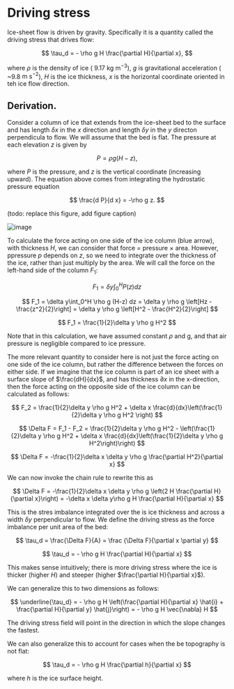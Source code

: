 # Driving stress 

Ice-sheet flow is driven by gravity. Specifically it is a quantity called the  driving stress that drives flow:

$$
\tau_d = - \rho g H \frac{\partial H}{\partial x},
$$

where $\rho$ is the density of ice ($~9.17 \text{ kg m}^{-3}$), $g$ is gravitational acceleration ( ~9.8 $\text{m s}^{-2}$), $H$ is the ice thickness, $x$ is the horizontal coordinate oriented in teh ice flow direction. 

## Derivation.

Consider a column of ice that extends from the ice-sheet bed to the surface and has length $\delta x$ in the $x$ direction and length $\delta y$ in the $y$ directon perpendicula to flow. We will assume that the bed is flat. The pressure at each elevation $z$ is given by

$$
P = \rho g (H-z),
$$

where $P$ is the pressure, and $z$ is the vertical coordinate  (increasing upward). The equation above comes from integrating the hydrostatic pressure equation 

$$
\frac{d P}{d x} = -\rho g z.
$$

(todo: replace this figure, add figure caption)

![image](https://user-images.githubusercontent.com/90412051/196259608-df6514b0-1267-4b05-8365-447518651a39.png)

To calculate the force acting on one side of the ice column (blue arrow), with thickness $H$, we can consider that force = pressure $\times$ area. However, ppressure $p$ depends on $z$, so we need to integrate over the thickness of the ice, rather than just multiply by the area.   We will call the force on the left-hand side of the column $F_1$:

$$
F_1 = \delta y\int_0^H P(z)  dz
$$

$$
F_1 = \delta y\int_0^H \rho g (H-z)  dz = \delta y \rho g \left[Hz - \frac{z^2}{2}\right] = \delta y \rho g \left[H^2 - \frac{H^2}{2}\right] 
$$

$$
F_1 = \frac{1}{2}\delta y \rho g H^2 
$$

Note that in this calculation, we have assumed constant $\rho$ and g, and that air pressure is negligible compared to ice pressure.

The more relevant quantity to consider here is not just the force acting on one side of the ice column, but rather the difference between the forces on either side. If we imagine that the ice column is part of an ice sheet with a surface slope of $\frac{dH}{dx}$, and has thickness $\partial x$ in the x-direction, then the force acting on the opposite side of the ice column can be calculated as follows:

$$
F_2  = \frac{1}{2}\delta y \rho g H^2 + \delta x \frac{d}{dx}\left(\frac{1}{2}\delta y \rho g H^2 \right)
$$

$$
\Delta F = F_1 - F_2 = \frac{1}{2}\delta y \rho g H^2 - \left(\frac{1}{2}\delta y \rho g H^2 + \delta x \frac{d}{dx}\left(\frac{1}{2}\delta y \rho g H^2\right)\right)
$$

$$
\Delta F = -\frac{1}{2}\delta x \delta y \rho g \frac{\partial H^2}{\partial x}
$$ 

We can now invoke the chain rule to rewrite this as

$$
\Delta F = -\frac{1}{2}\delta x \delta y \rho g \left(2 H \frac{\partial H}{\partial x}\right) = -\delta x \delta y\rho g  H \frac{\partial H}{\partial x}
$$

This is the stres imbalance integrated over the is ice thickness and across a width $\delta y$ perpendicular to flow. We define the driving stress as the force imbalance per unit area of the bed:

$$
\tau_d = \frac{\Delta F}{A} = \frac {\Delta F}{\partial x \partial y}
$$

$$
\tau_d = - \rho g H \frac{\partial H}{\partial x}
$$

This makes sense intuitively; there is more driving stress where the ice is thicker (higher $H$) and steeper (higher $\frac{\partial H}{\partial x}$).

We can generalize this to two dimensions as follows:

$$
\underline{\tau_d} = - \rho g H \left(\frac{\partial H}{\partial x} \hat{i} + \frac{\partial H}{\partial y} \hat{j}\right) = - \rho g H \vec{\nabla} H
$$

The driving stress field will point in the direction in which the slope changes the fastest.

We can also generalize this to account for cases when the be topography is not flat:

$$
\tau_d = - \rho g H \frac{\partial h}{\partial x}
$$

where $h$ is the ice surface height. 